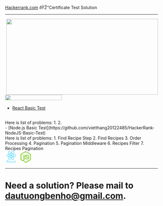 [Hackerrank.com](https://hackerrank.com) ðŸŽ“Certificate Test Solution 

---

<p>
  <img align="right" src="https://media.giphy.com/media/dWesBcTLavkZuG35MI/giphy.gif" width="500" height="250"/>
</p>

<br/>

<img src="https://www.hackerrank.com/wp-content/uploads/2020/05/hackerrank_logo-Pride.gif" width="187" height="18"/>



- [React Basic Test](https://github.com/vietthang20122485/HackerRank-React-Basic-Test)
<br/>
Here is list of problems:
1. 
2. 
<br/>
- [Node.js Basic Test](https://github.com/vietthang20122485/HackerRank-NodeJS-Basic-Test)
<br/>
Here is list of problems:
1. Find Recipe Step
2. Find Recipes
3. Order Processing
4. Pagination
5. Pagination Middleware
6. Recipes Filter
7. Recipes Pagination
<br/>

<div>
  <img src="https://github.com/devicons/devicon/blob/master/icons/react/react-original-wordmark.svg" title="React" alt="React" width="40" height="40"/>&nbsp;
  <img src="https://github.com/devicons/devicon/blob/master/icons/nodejs/nodejs-original.svg" title="NodeJS" alt="NodeJS" width="40" height="40"/>&nbsp;
</div>


---

# Need a solution? Please mail to dautuongbenho@gmail.com.

